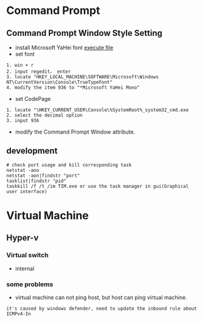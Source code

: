 # Command Prompt
## Command Prompt Window Style Setting
- install Microsoft YaHei font [execute file](resources/Microsoft%20YaHei%20Mono.ttf)
- set font
```
1. win + r
2. input regedit， enter
3. locate "HKEY_LOCAL_MACHINE\SOFTWARE\Microsoft\Windows NT\CurrentVersion\Console\TrueTypeFont"
4. modify the item 936 to "*Microsoft YaHei Mono"
```
- set CodePage
```
1. locate "\HKEY_CURRENT_USER\Console\%SystemRoot%_system32_cmd.exe
2. select the decimal option
3. input 936
```
- modify the Command Prompt Window attribute.
## development
```
# check port usage and kill corresponding task
netstat -ano
netstat -aon|findstr "port"
tasklist|findstr "pid"
taskkill /f /t /im TIM.exe or use the task manager in gui(Graphical user interface)
```
# Virtual Machine
## Hyper-v
### Virtual switch
- internal
### some problems
- virtual machine can not ping host, but host can ping virtual machine.
```
it's caused by windows defender, need to update the inbound rule about ICMPv4-In
```